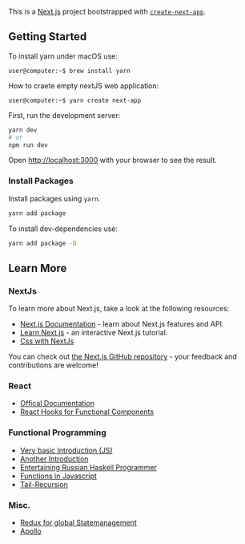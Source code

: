 This is a [Next.js](https://nextjs.org/) project bootstrapped with [`create-next-app`](https://github.com/zeit/next.js/tree/canary/packages/create-next-app).

## Getting Started

To install yarn under macOS use:

```console
user@computer:~$ brew install yarn
```

How to craete empty nextJS web application:

```console
user@computer:~$ yarn create next-app
```

First, run the development server:

```bash
yarn dev
# or
npm run dev
```

Open [http://localhost:3000](http://localhost:3000) with your browser to see the result.

### Install Packages
Install packages using `yarn`.

``` bash
yarn add package
```

To install dev-dependencies use:

``` bash
yarn add package -D
```

## Learn More

### NextJs
To learn more about Next.js, take a look at the following resources:

- [Next.js Documentation](https://nextjs.org/docs) - learn about Next.js features and API.
- [Learn Next.js](https://nextjs.org/learn) - an interactive Next.js tutorial.
- [Css with NextJs](https://nextjs.org/docs/basic-features/built-in-css-support)

You can check out [the Next.js GitHub repository](https://github.com/zeit/next.js/) - your feedback and contributions are welcome!

### React
- [Offical Documentation](https://reactjs.org/docs/getting-started.html)
- [React Hooks for Functional Components](https://reactjs.org/docs/hooks-intro.html)

### Functional Programming
- [Very basic Introduction (JS)](https://www.youtube.com/watch?v=e-5obm1G_FY)
- [Another Introduction](https://www.youtube.com/watch?v=LnX3B9oaKzw)
- [Entertaining Russian Haskell Programmer](https://www.youtube.com/watch?v=pUN3algpvMs)
- [Functions in Javascript](https://developer.mozilla.org/en-US/docs/Web/JavaScript/Guide/Functions)
- [Tail-Recursion](https://stackoverflow.com/questions/33923/what-is-tail-recursion)

### Misc.
- [Redux for global Statemanagement](https://redux.js.org/)
- [Apollo](https://www.apollographql.com/docs/react/)
